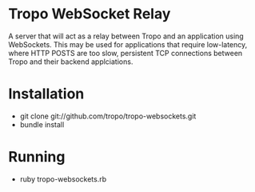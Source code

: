 Tropo WebSocket Relay
=====================

A server that will act as a relay between Tropo and an application using WebSockets. This may be used for applications that require low-latency, where HTTP POSTS are too slow, persistent TCP connections between Tropo and their backend applciations.

Installation
============

* git clone git://github.com/tropo/tropo-websockets.git
* bundle install

Running
=======

* ruby tropo-websockets.rb

